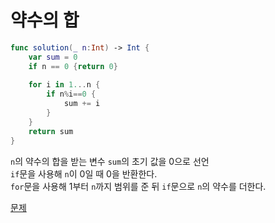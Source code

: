 # 약수의 합

```swift
func solution(_ n:Int) -> Int {
    var sum = 0
    if n == 0 {return 0}
    
    for i in 1...n {
        if n%i==0 {
            sum += i
        }
    }
    return sum
}
```

`n`의 약수의 합을 받는 변수 `sum`의 초기 값을 0으로 선언  
`if`문을 사용해 `n`이 0일 때 0을 반환한다.   
`for`문을 사용해 1부터 `n`까지 범위를 준 뒤 `if`문으로 `n`의 약수를 더한다.   


[문제](https://programmers.co.kr/learn/courses/30/lessons/12928)
